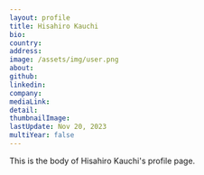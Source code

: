 ```yaml
---
layout: profile
title: Hisahiro Kauchi
bio: 
country: 
address: 
image: /assets/img/user.png
about:
github: 
linkedin:
company: 
mediaLink:
detail: 
thumbnailImage:
lastUpdate: Nov 20, 2023
multiYear: false
---
```


This is the body of Hisahiro Kauchi's profile page.
